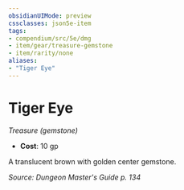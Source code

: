 ```yaml
---
obsidianUIMode: preview
cssclasses: json5e-item
tags:
- compendium/src/5e/dmg
- item/gear/treasure-gemstone
- item/rarity/none
aliases: 
- "Tiger Eye"
---
```

# Tiger Eye
*Treasure (gemstone)*  

- **Cost**: 10 gp

A translucent brown with golden center gemstone.

*Source: Dungeon Master's Guide p. 134*